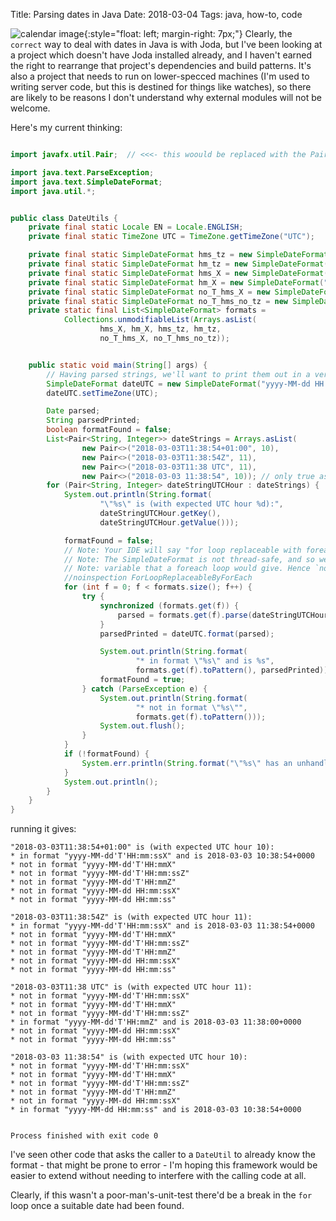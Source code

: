 Title: Parsing dates in Java
Date: 2018-03-04
Tags: java, how-to, code

![calendar image]({filename}/images/2018/parsing-dates-in-java.jpg){:style="float: left; margin-right: 7px;"} Clearly, the ``correct`` way to deal with dates in Java is with Joda, but I've been looking at a project which
doesn't have Joda installed already, and I haven't earned the right to rearrange that project's dependencies and
build patterns. It's also a project that needs to run on lower-specced machines (I'm used to writing server code,
but this is destined for things like watches), so there are likely to be reasons I don't understand why external
modules will not be welcome.

Here's my current thinking:

```java

import javafx.util.Pair;  // <<<- this woould be replaced with the Pair in the Android SDK

import java.text.ParseException;
import java.text.SimpleDateFormat;
import java.util.*;


public class DateUtils {
    private final static Locale EN = Locale.ENGLISH;
    private final static TimeZone UTC = TimeZone.getTimeZone("UTC");

    private final static SimpleDateFormat hms_tz = new SimpleDateFormat("yyyy-MM-dd'T'HH:mm:ssZ");
    private final static SimpleDateFormat hm_tz = new SimpleDateFormat("yyyy-MM-dd'T'HH:mmZ");
    private final static SimpleDateFormat hms_X = new SimpleDateFormat("yyyy-MM-dd'T'HH:mm:ssX");
    private final static SimpleDateFormat hm_X = new SimpleDateFormat("yyyy-MM-dd'T'HH:mmX");
    private final static SimpleDateFormat no_T_hms_X = new SimpleDateFormat("yyyy-MM-dd HH:mm:ssX");
    private final static SimpleDateFormat no_T_hms_no_tz = new SimpleDateFormat("yyyy-MM-dd HH:mm:ss");
    private static final List<SimpleDateFormat> formats =
            Collections.unmodifiableList(Arrays.asList(
                    hms_X, hm_X, hms_tz, hm_tz,
                    no_T_hms_X, no_T_hms_no_tz));


    public static void main(String[] args) {
        // Having parsed strings, we'll want to print them out in a very specific format later
        SimpleDateFormat dateUTC = new SimpleDateFormat("yyyy-MM-dd HH:mm:ssZ", EN);
        dateUTC.setTimeZone(UTC);

        Date parsed;
        String parsedPrinted;
        boolean formatFound = false;
        List<Pair<String, Integer>> dateStrings = Arrays.asList(
                new Pair<>("2018-03-03T11:38:54+01:00", 10),
                new Pair<>("2018-03-03T11:38:54Z", 11),
                new Pair<>("2018-03-03T11:38 UTC", 11),
                new Pair<>("2018-03-03 11:38:54", 10)); // only true as my Timezone is UTC+1 right now.
        for (Pair<String, Integer> dateStringUTCHour : dateStrings) {
            System.out.println(String.format(
                    "\"%s\" is (with expected UTC hour %d):",
                    dateStringUTCHour.getKey(),
                    dateStringUTCHour.getValue()));

            formatFound = false;
            // Note: Your IDE will say "for loop replaceable with foreach" - don't do it!
            // Note: The SimpleDateFormat is not thread-safe, and so we need to synchronise on it, but not on the local
            // Note: variable that a foreach loop would give. Hence `noinspection ForLoopReplaceableByForEach`
            //noinspection ForLoopReplaceableByForEach
            for (int f = 0; f < formats.size(); f++) {
                try {
                    synchronized (formats.get(f)) {
                        parsed = formats.get(f).parse(dateStringUTCHour.getKey());
                    }
                    parsedPrinted = dateUTC.format(parsed);

                    System.out.println(String.format(
                            "* in format \"%s\" and is %s",
                            formats.get(f).toPattern(), parsedPrinted));
                    formatFound = true;
                } catch (ParseException e) {
                    System.out.println(String.format(
                            "* not in format \"%s\"",
                            formats.get(f).toPattern()));
                    System.out.flush();
                }
            }
            if (!formatFound) {
                System.err.println(String.format("\"%s\" has an unhandled format", dateStringUTCHour.getKey()));
            }
            System.out.println();
        }
    }
}
```

running it gives:

```
"2018-03-03T11:38:54+01:00" is (with expected UTC hour 10):
* in format "yyyy-MM-dd'T'HH:mm:ssX" and is 2018-03-03 10:38:54+0000
* not in format "yyyy-MM-dd'T'HH:mmX"
* not in format "yyyy-MM-dd'T'HH:mm:ssZ"
* not in format "yyyy-MM-dd'T'HH:mmZ"
* not in format "yyyy-MM-dd HH:mm:ssX"
* not in format "yyyy-MM-dd HH:mm:ss"

"2018-03-03T11:38:54Z" is (with expected UTC hour 11):
* in format "yyyy-MM-dd'T'HH:mm:ssX" and is 2018-03-03 11:38:54+0000
* not in format "yyyy-MM-dd'T'HH:mmX"
* not in format "yyyy-MM-dd'T'HH:mm:ssZ"
* not in format "yyyy-MM-dd'T'HH:mmZ"
* not in format "yyyy-MM-dd HH:mm:ssX"
* not in format "yyyy-MM-dd HH:mm:ss"

"2018-03-03T11:38 UTC" is (with expected UTC hour 11):
* not in format "yyyy-MM-dd'T'HH:mm:ssX"
* not in format "yyyy-MM-dd'T'HH:mmX"
* not in format "yyyy-MM-dd'T'HH:mm:ssZ"
* in format "yyyy-MM-dd'T'HH:mmZ" and is 2018-03-03 11:38:00+0000
* not in format "yyyy-MM-dd HH:mm:ssX"
* not in format "yyyy-MM-dd HH:mm:ss"

"2018-03-03 11:38:54" is (with expected UTC hour 10):
* not in format "yyyy-MM-dd'T'HH:mm:ssX"
* not in format "yyyy-MM-dd'T'HH:mmX"
* not in format "yyyy-MM-dd'T'HH:mm:ssZ"
* not in format "yyyy-MM-dd'T'HH:mmZ"
* not in format "yyyy-MM-dd HH:mm:ssX"
* in format "yyyy-MM-dd HH:mm:ss" and is 2018-03-03 10:38:54+0000


Process finished with exit code 0
```

I've seen other code that asks the caller to a ``DateUtil`` to already know the format - that might be prone
to error - I'm hoping this framework would be easier to extend without needing to interfere with the calling
code at all.

Clearly, if this wasn't a poor-man's-unit-test there'd be a break in the ``for`` loop once a suitable date
had been found.